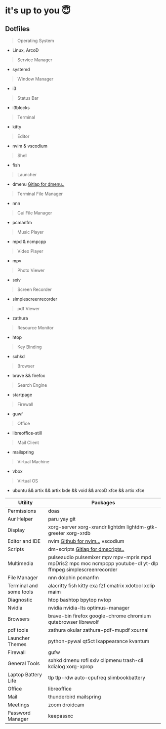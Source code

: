 # it's up to you 😇 

## Dotfiles 

> Operating System 
* Linux, ArcoD 
> Service Manager 
* systemd
> Window Manager 
* i3 
> Status Bar 
* i3blocks 
> Terminal 
* kitty
> Editor 
* nvim & vscodium
> Shell 
* fish 
> Launcher 
* dmenu [Gitlap for dmenu..](https://gitlab.com/dwt1/dmenu-distrotube)
> Terminal File Manager 
* nnn  
> Gui File Manager 
* pcmanfm
> Music Player 
* mpd & ncmpcpp
> Video Player 
* mpv 
> Photo Viewer 
* sxiv
> Screen Recorder 
* simplescreenrecorder 
> pdf Viewer 
* zathura
> Resource Monitor
* htop
> Key Binding 
* sxhkd 
> Browser 
* brave && firefox
> Search Engine 
* startpage 
> Firewall 
* guwf 
> Office 
* libreoffice-still
> Mail Client 
* mailspring
> Virtual Machine 
* vbox
> Virtual OS 
* ubuntu && artix && artix lxde && void && arcoD xfce && artix xfce 


| Utility  | Packages            |
| -----     | --------------- |
| Permissions  | doas |
| Aur Helper  | paru yay git |
| Display |  xorg-server xorg-xrandr lightdm lightdm-gtk-greeter xorg-xrdb |
| Editor and IDE | nvim [Github for nvim..](https://github.com/AstroNvim/AstroNvim), vscodium| 
| Scripts | dm-scripts [Gitlap for dmscripts..](https://gitlab.com/dwt1/dmscripts)|
| Multimedia | pulseaudio pulsemixer mpv mpv-mpris mpd mpDris2 mpc moc ncmpcpp youtube-dl yt-dlp ffmpeg simplescreenrecorder | 
| File Manager | nnn dolphin pcmanfm | 
| Terminal and some tools | alacritty fish kitty exa fzf cmatrix xdotool xclip maim |
| Diagnostic | htop bashtop bpytop nvtop | 
| Nvidia | nvidia nvidia-lts optimus-manager | 
| Browsers | brave-bin firefox google-chrome chromium qutebrowser librewolf | 
| pdf tools | zathura okular zathura-pdf-mupdf xournal | 
| Launcher Themes | python-pywal qt5ct lxappearance kvantum | 
| Firewall | gufw | 
| General Tools | sxhkd dmenu rofi sxiv clipmenu trash-cli kdialog xorg-xprop | 
| Laptop Battery Life | tlp tlp-rdw auto-cpufreq slimbookbattery | 
| Office | libreoffice | 
| Mail | thunderbird mailspring | 
| Meetings | zoom droidcam |
| Password Manager | keepassxc | 
